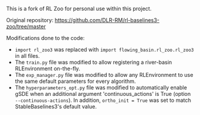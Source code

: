This is a fork of RL Zoo for personal use within this project.

Original repository: https://github.com/DLR-RM/rl-baselines3-zoo/tree/master

Modifications done to the code:
- `import rl_zoo3` was replaced with `import flowing_basin.rl_zoo.rl_zoo3` in all files.
- The `train.py` file was modified to allow registering a river-basin RLEnvironment on-the-fly.
- The `exp_manager.py` file was modified to allow any RLEnvironment to use
the same default parameters for every algorithm.
- The `hyperparameters_opt.py` file was modified to automatically enable gSDE when 
an additional argument 'continuous_actions' is True (option `--continuous-actions`).
In addition, `ortho_init = True` was set to match StableBaselines3's default value.
